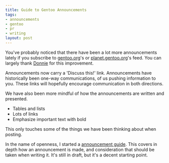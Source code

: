 ```yaml
--- 
title: Guide to Gentoo Announcements
tags: 
- announcements
- gentoo
- pr
- writing
layout: post
---
```

You've probably noticed that there have been a lot more announcements lately if you subscribe to [gentoo.org](gentoo.org)'s or [planet.gentoo.org](planet.gentoo.org)'s feed. You can largely thank [Donnie](http://spyderous.livejournal.com/) for this improvement.

Announcements now carry a 'Discuss this!' link. Announcements have historically been one-way communications, of us pushing information to you. These links will hopefully encourage communication in both directions.

We have also been more mindful of how the announcements are written and presented.

 * Tables and lists
 * Lots of links
 * Emphasize important text with bold
 
This only touches some of the things we have been thinking about when posting.

In the name of openness, I started a [announcement guide](http://www.gentoo.org/proj/en/pr/docs/announcement-guide.xml). This covers in depth how an announcement is made, and consideration that should be taken when writing it. It's still in draft, but it's a decent starting point.
